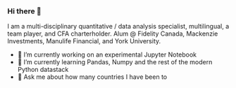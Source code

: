### Hi there 👋

I am a multi-disciplinary quantitative / data analysis specialist, multilingual, a team player, and CFA charterholder. Alum @ Fidelity Canada, Mackenzie Investments, Manulife Financial, and York University.

- 🔭 I’m currently working on an experimental Jupyter Notebook
- 🌱 I’m currently learning Pandas, Numpy and the rest of the modern Python datastack 
- 💬 Ask me about how many countries I have been to
